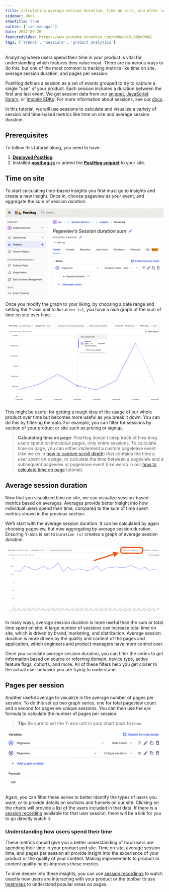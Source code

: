 ```yaml
---
title: Calculating average session duration, time on site, and other session-based metrics
sidebar: Docs
showTitle: true
author: ['ian-vanagas']
date: 2022-09-26
featuredVideo: https://www.youtube-nocookie.com/embed/CVu6ObmOR8Q
tags: ['trends', 'sessions', 'product analytics']
---
```


Analyzing where users spend their time in your product is vital for understanding which features they value most. There are numerous ways to do this, but one of the most common is tracking metrics like time on site, average session duration, and pages per session. 

PostHog defines a session as a set of events grouped to try to capture a single "use" of your product. Each session includes a duration between the first and last event. We get session data from our [snippet](/docs/getting-started/install?tab=snippet), [JavaScript library](/docs/libraries/js), or ][mobile SDKs](/docs/libraries/ios). For more information about sessions, see our [docs](/docs/data/sessions). 

In this tutorial, we will use sessions to calculate and visualize a variety of session and time-based metrics like time on site and average session duration.

## Prerequisites

To follow this tutorial along, you need to have:

1. **[Deployed PostHog](/docs/getting-started/cloud)**.
2. Installed **[posthog-js](/docs/integrate/client/js)** or added the **[PostHog snippet](/docs/integrate/client/js)** to your site.

## Time on site

To start calculating time-based insights you first must go to insights and create a new insight. Once in, choose pageview as your event, and aggregate the sum of session duration.

![Session duration sum](../images/tutorials/session-metrics/session-duration-sum.png)

Once you modify the graph to your liking, by choosing a date range and setting the Y-axis unit to `Duration (s)`, you have a nice graph of the sum of time on site over time.

![Session duration sum graph](../images/tutorials/session-metrics/session-duration-sum-graph.png)

This might be useful for getting a rough idea of the usage of our whole product over time but becomes more useful as you break it down. You can do this by filtering the data. For example, you can filter for sessions by section of your product or site such as pricing or signup.

> **Calculating time on page**: PostHog doesn't keep track of how long users spend on individual pages, only entire sessions. To calculate time on page, you can either implement a custom pageleave event (like we do in [how to capture scroll depth](/tutorials/scroll-depth)) that contains the time a user spent on a page, or calculate the time between a pageview and a subsequent pageview or pageleave event (like we do in our [how to calculate time on page](/tutorials/time-on-page) tutorial).

## Average session duration

Now that you visualized time on site, we can visualize session-based metrics based on averages. Averages provide better insight into how individual users spend their time, compared to the sum of time spent metrics shown in the previous section.

We’ll start with the average session duration. It can be calculated by again choosing pageview, but now aggregating by average session duration. Ensuring Y-axis is set to `Duration (s)` creates a graph of average session duration. 

![Average session duration](../images/tutorials/session-metrics/average-session-duration.png)

In many ways, average session duration is more useful than the sum or total time spent on site. A large number of sessions can increase total time on site, which is driven by brand, marketing, and distribution. Average session duration is more driven by the quality and content of the pages and application, which engineers and product managers have more control over. 

Once you calculate average session duration, you can filter the series to get information based on source or referring domain, device type, active feature flags, cohorts, and more. All of these filters help you get closer to the actual user behavior you are trying to understand.

## Pages per session

Another useful average to visualize is the average number of pages per session. To do this set up two graph series, one for total pageview count and a second for pageview unique sessions. You can then use the `A/B` formula to calculate the number of pages per session. 

> **Tip:** Be sure to set the Y-axis unit in your chart back to `None`.

![Pages per session](../images/tutorials/session-metrics/pages-per-session.png)

Again, you can filter these series to better identify the types of users you want, or to provide details on sections and funnels on our site. Clicking on the charts will provide a list of the users included in that data. If there is a [session recording](/manual/recordings) available for that user session, there will be a link for you to go directly watch it.

### Understanding how users spend their time

These metrics should give you a better understanding of how users are spending their time in your product and site. Time on site, average session time, and pages per session all provide insight into the experience of your product or the quality of your content. Making improvements to product or content quality helps improves these metrics.

To dive deeper into these insights, you can use [session recordings](/product/session-recording) to watch exactly how users are interacting with your product or the toolbar to use [heatmaps](/product/heatmaps) to understand popular areas on pages.
